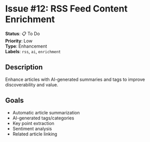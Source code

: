 # Issue #12: RSS Feed Content Enrichment

**Status**: 📋 To Do  
**Priority**: Low  
**Type**: Enhancement  
**Labels**: `rss`, `ai`, `enrichment`

## Description
Enhance articles with AI-generated summaries and tags to improve discoverability and value.

## Goals
- Automatic article summarization
- AI-generated tags/categories
- Key point extraction
- Sentiment analysis
- Related article linking

